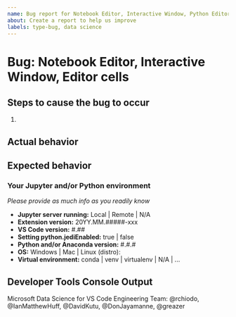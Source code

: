 ```yaml
---
name: Bug report for Notebook Editor, Interactive Window, Python Editor cells
about: Create a report to help us improve
labels: type-bug, data science
---
```

# Bug: Notebook Editor, Interactive Window, Editor cells

<!-----------------------------------------------------------------------------------------------
                                                      ***PLEASE READ***
If this issue doesn't relate to Jupyter Notebooks, Python Interactive Window features
or other notebook or "cell"-based features of the Python extension, please use the main Python
bug template instead of this one. ***Thank you!***
------------------------------------------------------------------------------------------------->

## Steps to cause the bug to occur
1.

## Actual behavior

## Expected behavior

<!-----------------------------------------------------------------------------------------------
Animated GIFs can be effective means to describe a bug. Consider using a tool like
https://github.com/phw/peek or https://www.screentogif.com/ to create one.
------------------------------------------------------------------------------------------------->

### Your Jupyter and/or Python environment
*Please provide as much info as you readily know*
- **Jupyter server running:**                       Local | Remote | N/A
- **Extension version:**                               20YY.MM.#####-xxx
- **VS Code version:**                                #.##
- **Setting python.jediEnabled:**               true | false
- **Python and/or Anaconda version:**     #.#.#
- **OS:**                                                     Windows | Mac | Linux (distro):
- **Virtual environment:**                          conda | venv | virtualenv | N/A | ...

## Developer Tools Console Output
<!-----------------------------------------------------------------------------------------------
Copy/paste the output in the "Console" tab in the "Developer Tools" panel (Help >
Toggle Developer Tools). For better details, run the "Enable source map support for
extension debugging" command in VS Code at least once beforehand.
------------------------------------------------------------------------------------------------->
Microsoft Data Science for VS Code Engineering Team: @rchiodo, @IanMatthewHuff, @DavidKutu, @DonJayamanne, @greazer




